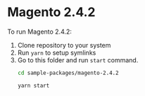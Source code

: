 # Magento 2.4.2

To run Magento 2.4.2:

1. Clone repository to your system
2. Run `yarn` to setup symlinks
3. Go to this folder and run `start` command.
    ```bash
    cd sample-packages/magento-2.4.2

    yarn start
    ```